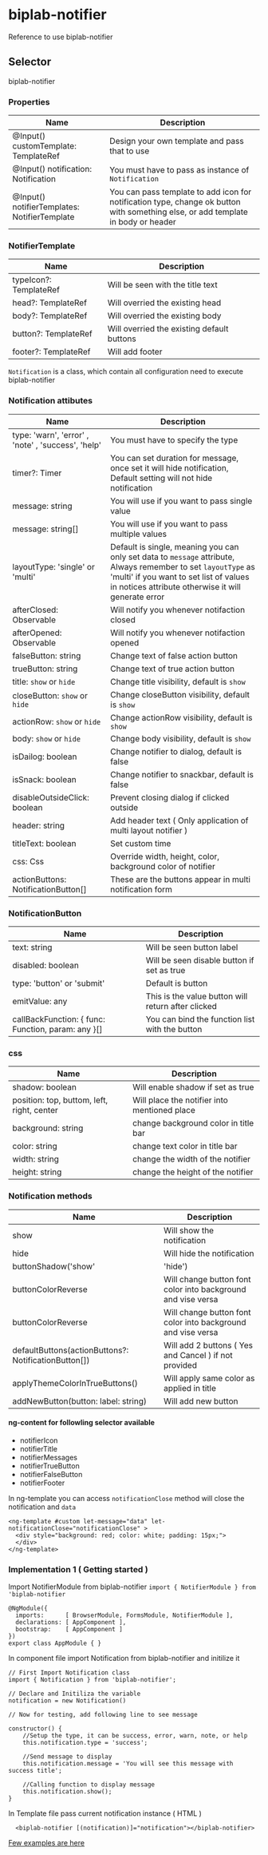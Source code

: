# biplab-notifier
Reference to use biplab-notifier

## Selector
biplab-notifier

### Properties
|   Name    | Description|
|-----------|-------------|
|  @Input() customTemplate: TemplateRef<any> | Design your own template and pass that to use |
|  @Input() notification: Notification | You must have to pass as instance of `Notification` |
|  @Input() notifierTemplates: NotifierTemplate | You can pass template to add icon for notification type, change ok button with something else, or add template in body or header |

### NotifierTemplate
|   Name    | Description|
|-----------|-------------|
| typeIcon?: TemplateRef<any> | Will be seen with the title text |
| head?: TemplateRef<any> | Will overried the existing head |
| body?: TemplateRef<any> | Will overried the existing body |
| button?: TemplateRef<any> | Will overried the existing default buttons |
| footer?: TemplateRef<any> | Will add footer |

`Notification` is a class, which contain all configuration need to execute biplab-notifier

### Notification attibutes
|   Name    | Description|
|-----------|-------------|
|  type: 'warn', 'error' , 'note' , 'success', 'help' | You must have to specify the type |
|  timer?: Timer | You can set duration for message, once set it will hide notification, Default setting will not hide notification  |
|  message: string | You will use if you want  to pass single value |
|  message: string[] | You will use if you want to pass multiple values |
|  layoutType: 'single' or 'multi' | Default is single, meaning you can only set data to `message` attribute, Always remember to set `layoutType` as 'multi' if you want to set list of values in notices attribute otherwise it will generate error |
| afterClosed: Observable<boolean> | Will notify you whenever notifaction closed |
| afterOpened: Observable<void> | Will notify you whenever notifaction opened |
| falseButton: string | Change text of false action button  |
| trueButton: string | Change text of true action button |
| title: `show` or `hide` | Change title visibility, default is `show` |
| closeButton: `show` or `hide`| Change closeButton visibility, default is `show` |
| actionRow: `show` or `hide`| Change actionRow visibility, default is `show` |
| body: `show` or `hide`| Change body visibility, default is `show`  |
| isDailog: boolean | Change notifier to dialog, default is false  |
| isSnack: boolean | Change notifier to snackbar, default is false  |
| disableOutsideClick: boolean| Prevent closing dialog if clicked outside  |
| header: string| Add header text ( Only application of multi layout notifier ) |
| titleText: boolean| Set custom time |
| css: Css| Override  width, height, color, background color of notifier |
| actionButtons: NotificationButton[]| These are the buttons appear in multi notification form |

### NotificationButton
|   Name    | Description|
|-----------|-------------|
| text: string | Will be seen button label |
| disabled: boolean | Will be seen disable button if set as true |
| type: 'button' or 'submit' | Default is button |
| emitValue: any | This is the value button will return after clicked |
| callBackFunction: { func: Function, param: any }[] | You can bind the function list with the button |

### css
|   Name    | Description|
|-----------|-------------|
|  shadow: boolean | Will enable shadow if set as true |
|  position: top, buttom, left, right, center | Will place the notifier into mentioned place |
|  background: string | change background color in title bar |
|  color: string |  change text color in title bar |
|  width: string | change the width of the notifier |
|  height: string |  change the height of the notifier |

### Notification methods
|   Name    | Description|
|-----------|-------------|
|  show | Will show the notification |
|  hide | Will hide the notification |
|  buttonShadow('show'|'hide') | Will hide or show shadow in button |
|  buttonColorReverse | Will change button font color into background and vise versa  |
|  buttonColorReverse | Will change button font color into background and vise versa  |
|  defaultButtons(actionButtons?: NotificationButton[]) | Will add 2 buttons ( Yes and Cancel ) if not provided |
|applyThemeColorInTrueButtons()| Will apply same color as applied in title|
|addNewButton(button: label: string)|Will add new button|

#### ng-content for followling selector available
- notifierIcon
- notifierTitle
- notifierMessages
- notifierTrueButton
- notifierFalseButton
- notifierFooter

In ng-template you can access  `notificationClose` method will close the notification and `data`
```
<ng-template #custom let-message="data" let-notificationClose="notificationClose" >
  <div style="background: red; color: white; padding: 15px;">
  </div>
</ng-template>
```


### Implementation 1 ( Getting started )
Import NotifierModule from  biplab-notifier
``` import { NotifierModule } from 'biplab-notifier ```
```
@NgModule({
  imports:      [ BrowserModule, FormsModule, NotifierModule ],
  declarations: [ AppComponent ],
  bootstrap:    [ AppComponent ]
})
export class AppModule { }
```

In component file import Notification from biplab-notifier and initilize it
```
// First Import Notification class
import { Notification } from 'biplab-notifier';

// Declare and Initiliza the variable
notification = new Notification()

// Now for testing, add following line to see message

constructor() {
    //Setup the type, it can be success, error, warn, note, or help
    this.notification.type = 'success';

    //Send message to display
    this.notification.message = 'You will see this message with success title';

    //Calling function to display message
    this.notification.show();
}

```
In Template file pass current notification instance ( HTML )
``` 
  <biplab-notifier [(notification)]="notification"></biplab-notifier>

```

[Few examples are here ](https://stackblitz.com/edit/biplab-notifier-custom-template)
